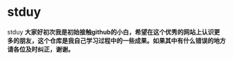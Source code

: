 # stduy
stduy
**大家好初次我是初始接触github的小白，希望在这个优秀的网站上认识更多的朋友，这个仓库是我自己学习过程中的一些成果。如果其中有什么错误的地方请各位及时纠正，谢谢。**

